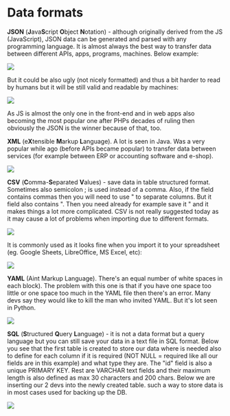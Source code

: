 Data formats
============

**JSON** (**J**ava**S**cript **O**bject **N**otation) - although originally derived from the JS (JavaScript), JSON data can be generated and parsed with any programming language. It is almost always the best way to transfer data between different APIs, apps, programs, machines. Below example:

![](https://i.imgur.com/uKj4c8B.png)

But it could be also ugly (not nicely formatted) and thus a bit harder to read by humans but it will be still valid and readable by machines:

![](https://i.imgur.com/kofyrwH.png)

As JS is almost the only one in the front-end and in web apps also becoming the most popular one after PHPs decades of ruling then obviously the JSON is the winner because of that, too.

**XML** (e**X**tensible **M**arkup **L**anguage). A lot is seen in Java. Was a very popular while ago (before APIs became popular) to transfer data between services (for example between ERP or accounting software and e-shop).

![](https://i.imgur.com/UZ8hLTf.png)

**CSV** (**C**omma-**S**eparated **V**alues) - save data in table structured format. Sometimes also semicolon ; is used instead of a comma. Also, if the field contains commas then you will need to use " to separate columns. But it field also contains ". Then you need already for example save it " and it makes things a lot more complicated. CSV is not really suggested today as it may cause a lot of problems when importing due to different formats.

![](https://i.imgur.com/R6SGaVm.png)

It is commonly used as it looks fine when you import it to your spreadsheet (eg. Google Sheets, LibreOffice, MS Excel, etc):

![](https://i.imgur.com/tOLNdev.png)

**YAML** (Aint Markup Language). There's an equal number of white spaces in each block). The problem with this one is that if you have one space too little or one space too much in the YAML file then there's an error. Many devs say they would like to kill the man who invited YAML. But it's lot seen in Python.

![](https://i.imgur.com/H3VY0yN.png)

**SQL** (**S**tructured **Q**uery **L**anguage) - it is not a data format but a query language but you can still save your data in a text file in SQL format. Below you see that the first table is created to store our data where is needed also to define for each column if it is required (NOT NULL = required like all our fields are in this example) and what type they are. The "id" field is also a unique PRIMARY KEY. Rest are VARCHAR text fields and their maximum length is also defined as max 30 characters and 200 chars. Below we are inserting our 2 devs into the newly created table. such a way to store data is in most cases used for backing up the DB.

![](https://i.imgur.com/9QI8MK6.png)